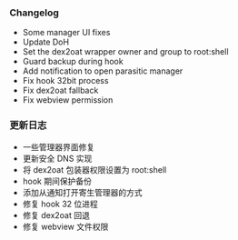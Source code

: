 ### Changelog
- Some manager UI fixes
- Update DoH
- Set the dex2oat wrapper owner and group to root:shell
- Guard backup during hook
- Add notification to open parasitic manager
- Fix hook 32bit process
- Fix dex2oat fallback
- Fix webview permission

### 更新日志
- 一些管理器界面修复
- 更新安全 DNS 实现
- 将 dex2oat 包装器权限设置为 root:shell
- hook 期间保护备份
- 添加从通知打开寄生管理器的方式
- 修复 hook 32 位进程
- 修复 dex2oat 回退
- 修复 webview 文件权限
